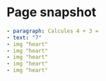 # Page snapshot

```yaml
- paragraph: Calcules 4 + 3 =
- text: "7"
- img "heart"
- img "heart"
- img "heart"
- img "heart"
- img "heart"
```